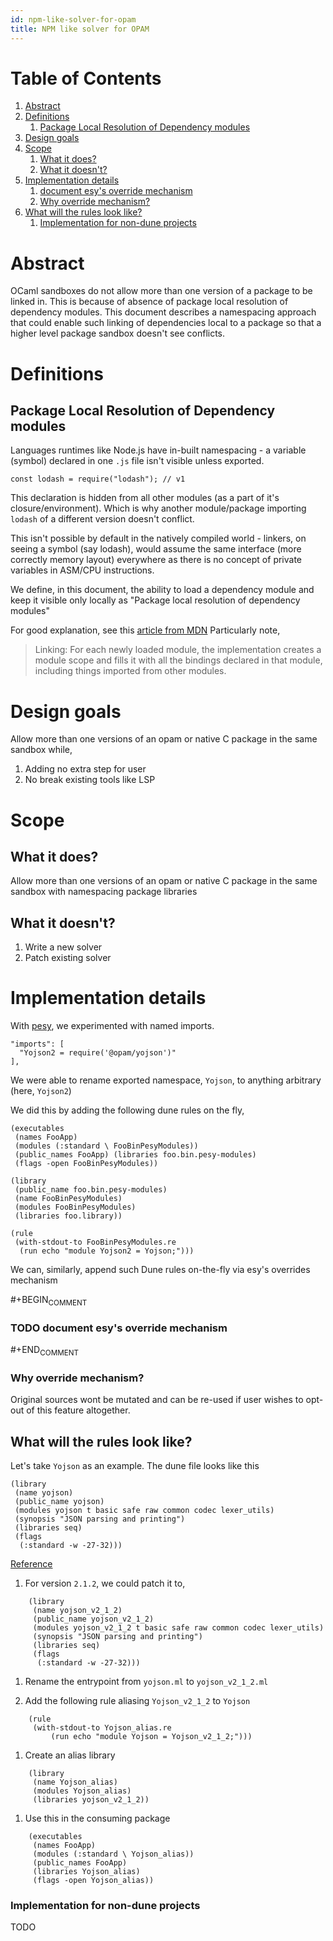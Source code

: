 ```yaml
---
id: npm-like-solver-for-opam
title: NPM like solver for OPAM
---
```


# Table of Contents

1.  [Abstract](#org337017e)
2.  [Definitions](#org862d3f5)
    1.  [Package Local Resolution of Dependency modules](#org122de3e)
3.  [Design goals](#org5758dd1)
4.  [Scope](#org2d33519)
    1.  [What it does?](#orga7583a7)
    2.  [What it doesn't?](#org9667071)
5.  [Implementation details](#org693ed68)
	1.  [document esy's override mechanism](#org0e49b21)
	2.  [Why override mechanism?](#org11c6d58)
6.  [What will the rules look like?](#org9285925)
	1.  [Implementation for non-dune projects](#orgb46bfb8)


<a id="org337017e"></a>

# Abstract

OCaml sandboxes do not allow more than one version of a package to be
linked in. This is because of absence of package local resolution of
dependency modules. This document describes a namespacing approach
that could enable such linking of dependencies local to a package so
that a higher level package sandbox doesn't see conflicts.


<a id="org862d3f5"></a>

# Definitions


<a id="org122de3e"></a>

## Package Local Resolution of Dependency modules

Languages runtimes like Node.js have in-built namespacing - a variable
(symbol) declared in one `.js` file isn't visible unless exported.

    const lodash = require("lodash"); // v1

This declaration is hidden from all other modules (as a part of it's
closure/environment). Which is why another module/package importing
`lodash` of a different version doesn't conflict.

This isn't possible by default in the natively compiled world -
linkers, on seeing a symbol (say lodash), would assume the same
interface (more correctly memory layout) everywhere as there is no
concept of private variables in ASM/CPU instructions.

We define, in this document, the ability to load a dependency module
and keep it visible only locally as "Package local resolution of
dependency modules"

For good explanation, see this [article from MDN](https://hacks.mozilla.org/2015/08/es6-in-depth-modules/)
Particularly note,

> Linking: For each newly loaded module, the implementation creates a
> module scope and fills it with all the bindings declared in that
> module, including things imported from other modules. 

<a id="org5758dd1"></a>

# Design goals

Allow more than one versions of an opam or native C package in the
same sandbox while,

1.  Adding no extra step for user
2.  No break existing tools like LSP


<a id="org2d33519"></a>

# Scope


<a id="orga7583a7"></a>

## What it does?

Allow more than one versions of an opam or native C package in the
same sandbox with namespacing package libraries


<a id="org9667071"></a>

## What it doesn't?

1.  Write a new solver
2.  Patch existing solver


<a id="org693ed68"></a>

# Implementation details

With [pesy](https://github.com/esy/pesy), we experimented with named imports.

    "imports": [
      "Yojson2 = require('@opam/yojson')"
    ],

We were able to rename exported namespace, `Yojson`, to anything
arbitrary (here, `Yojson2`)

We did this by adding the following dune rules on the fly,

    (executables
     (names FooApp)
     (modules (:standard \ FooBinPesyModules))
     (public_names FooApp) (libraries foo.bin.pesy-modules)
     (flags -open FooBinPesyModules))
    
    (library
     (public_name foo.bin.pesy-modules)
     (name FooBinPesyModules)
     (modules FooBinPesyModules)
     (libraries foo.library))
    
    (rule
     (with-stdout-to FooBinPesyModules.re
      (run echo "module Yojson2 = Yojson;")))

We can, similarly, append such Dune rules on-the-fly via esy's
overrides mechanism

\#+BEGIN<sub>COMMENT</sub>


<a id="org0e49b21"></a>

### TODO document esy's override mechanism

\#+END<sub>COMMENT</sub>


<a id="org11c6d58"></a>

### Why override mechanism?

Original sources wont be mutated and can be re-used if user wishes to
opt-out of this feature altogether.


<a id="org9285925"></a>

## What will the rules look like?

Let's take `Yojson` as an example. The dune file looks like this

    (library
     (name yojson)
     (public_name yojson)
     (modules yojson t basic safe raw common codec lexer_utils)
     (synopsis "JSON parsing and printing")
     (libraries seq)
     (flags
      (:standard -w -27-32)))

[Reference](https://github.com/ocaml-community/yojson/blob/4c1d4b52f9e87a4bd3b7f26111e8a4976c1e8676/lib/dune#L111-L118)

1.  For version `2.1.2`, we could patch it to,

```
    (library
     (name yojson_v2_1_2)
     (public_name yojson_v2_1_2)
     (modules yojson_v2_1_2 t basic safe raw common codec lexer_utils)
     (synopsis "JSON parsing and printing")
     (libraries seq)
     (flags
      (:standard -w -27-32)))
```

1.  Rename the entrypoint from `yojson.ml` to `yojson_v2_1_2.ml`

2.  Add the following rule aliasing `Yojson_v2_1_2` to `Yojson`

```
    (rule
     (with-stdout-to Yojson_alias.re
         (run echo "module Yojson = Yojson_v2_1_2;")))
```

1.  Create an alias library

```
    (library
     (name Yojson_alias)
     (modules Yojson_alias)
     (libraries yojson_v2_1_2))
```

1.  Use this in the consuming package

```
    (executables
     (names FooApp)
     (modules (:standard \ Yojson_alias))
     (public_names FooApp)
     (libraries Yojson_alias)
     (flags -open Yojson_alias))
```


<a id="orgb46bfb8"></a>

### Implementation for non-dune projects

TODO

